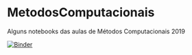 # MetodosComputacionais
Alguns notebooks das aulas de Métodos Computacionais 2019

[![Binder](https://mybinder.org/badge_logo.svg)](https://mybinder.org/v2/gh/oliveirara/MetodosComputacionais/master)
